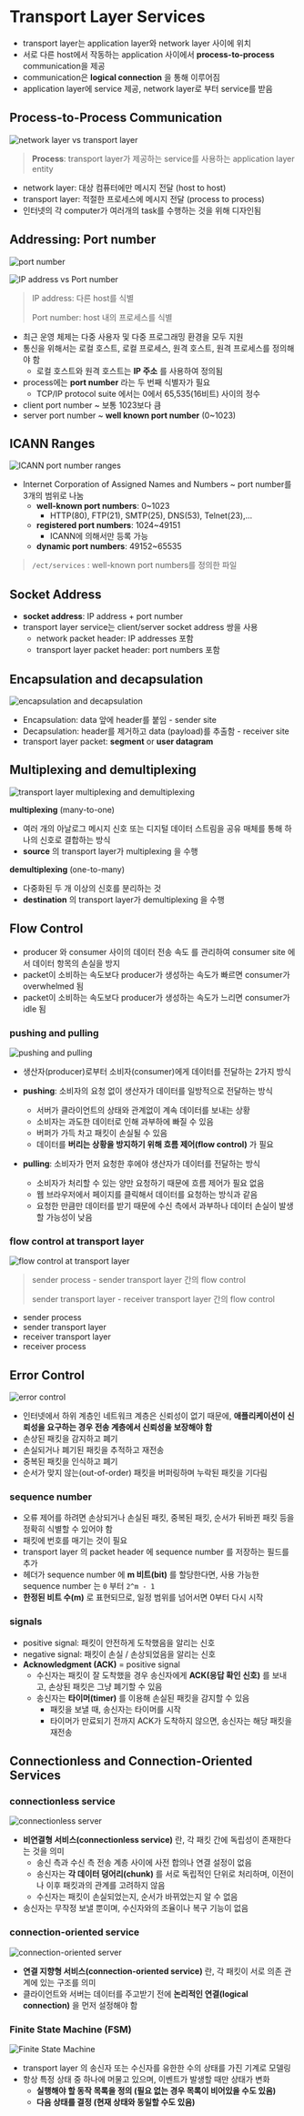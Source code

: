 # Transport Layer Services

- transport layer는 application layer와 network layer 사이에 위치
- 서로 다른 host에서 작동하는 application 사이에서 **process-to-process** communication을 제공
- communication은 **logical connection** 을 통해 이루어짐
- application layer에 service 제공, network layer로 부터 service를 받음

## Process-to-Process Communication

![network layer vs transport layer](../screenshots/3.1.1.png)

> **Process**: transport layer가 제공하는 service를 사용하는 application layer entity

- network layer: 대상 컴퓨터에만 메시지 전달 (host to host)
- transport layer: 적절한 프로세스에 메시지 전달 (process to process)
- 인터넷의 각 computer가 여러개의 task를 수행하는 것을 위해 디자인됨

## Addressing: Port number

![port number](../screenshots/3.1.2.png)

![IP address vs Port number](../screenshots/3.1.3.png)

> IP address: 다른 host를 식별
>
> Port number: host 내의 프로세스를 식별

- 최근 운영 체제는 다중 사용자 및 다중 프로그래밍 환경을 모두 지원
- 통신을 위해서는 로컬 호스트, 로컬 프로세스, 원격 호스트, 원격 프로세스를 정의해야 함
  - 로컬 호스트와 원격 호스트는 **IP 주소** 를 사용하여 정의됨
- process에는 **port number** 라는 두 번째 식별자가 필요
  - TCP/IP protocol suite 에서는 0에서 65,535(16비트) 사이의 정수
- client port number ~ 보통 1023보다 큼
- server port number ~ **well known port number** (0~1023)

## ICANN Ranges

![ICANN port number ranges](../screenshots/3.1.4.png)

- Internet Corporation of Assigned Names and Numbers ~ port number를 3개의 범위로 나눔
  - **well-known port numbers**: 0~1023
    - HTTP(80), FTP(21), SMTP(25), DNS(53), Telnet(23),...
  - **registered port numbers**: 1024~49151
    - ICANN에 의해서만 등록 가능
  - **dynamic port numbers**: 49152~65535

>  `/ect/services` : well-known port numbers를 정의한 파일

## Socket Address

- **socket address**: IP address + port number
- transport layer service는 client/server socket address 쌍을 사용
  - network packet header: IP addresses 포함
  - transport layer packet header: port numbers 포함

## Encapsulation and decapsulation

![encapsulation and decapsulation](../screenshots/3.1.5.png)

- Encapsulation: data 앞에 header를 붙임 - sender site
- Decapsulation: header를 제거하고 data (payload)를 추출함 - receiver site
- transport layer packet: **segment** or **user datagram**

## Multiplexing and demultiplexing

![transport layer multiplexing and demultiplexing](../screenshots/3.1.6.png)

**multiplexing** (many-to-one)

- 여러 개의 아날로그 메시지 신호 또는 디지털 데이터 스트림을 공유 매체를 통해 하나의 신호로 결합하는 방식
- **source** 의 transport layer가 multiplexing 을 수행

**demultiplexing** (one-to-many)

- 다중화된 두 개 이상의 신호를 분리하는 것
- **destination** 의 transport layer가 demultiplexing 을 수행

## Flow Control

- producer 와 consumer 사이의 데이터 전송 속도 를 관리하여 consumer site 에서 데이터 항목의 손실을 방지
- packet이 소비하는 속도보다 producer가 생성하는 속도가 빠르면 consumer가 overwhelmed 됨
- packet이 소비하는 속도보다 producer가 생성하는 속도가 느리면 consumer가 idle 됨

### pushing and pulling

![pushing and pulling](../screenshots/3.1.7.png)

- 생산자(producer)로부터 소비자(consumer)에게 데이터를 전달하는 2가지 방식
- **pushing**: 소비자의 요청 없이 생산자가 데이터를 일방적으로 전달하는 방식
  - 서버가 클라이언트의 상태와 관계없이 계속 데이터를 보내는 상황
  - 소비자는 과도한 데이터로 인해 과부하에 빠질 수 있음
  - 버퍼가 가득 차고 패킷이 손실될 수 있음
  - 데이터를 **버리는 상황을 방지하기 위해 흐름 제어(flow control)** 가 필요

- **pulling**: 소비자가 먼저 요청한 후에야 생산자가 데이터를 전달하는 방식
  - 소비자가 처리할 수 있는 양만 요청하기 때문에 흐름 제어가 필요 없음
  - 웹 브라우저에서 페이지를 클릭해서 데이터를 요청하는 방식과 같음
  - 요청한 만큼만 데이터를 받기 때문에 수신 측에서 과부하나 데이터 손실이 발생할 가능성이 낮음

### flow control at transport layer

![flow control at transport layer](../screenshots/3.1.8.png)

> sender process - sender transport layer 간의 flow control
> 
> sender transport layer - receiver transport layer 간의 flow control

- sender process
- sender transport layer
- receiver transport layer
- receiver process

## Error Control

![error control](../screenshots/3.1.9.png)

- 인터넷에서 하위 계층인 네트워크 계층은 신뢰성이 없기 때문에, **애플리케이션이 신뢰성을 요구하는 경우 전송 계층에서 신뢰성을 보장해야 함**
- 손상된 패킷을 감지하고 폐기
- 손실되거나 폐기된 패킷을 추적하고 재전송
- 중복된 패킷을 인식하고 폐기
- 순서가 맞지 않는(out-of-order) 패킷을 버퍼링하며 누락된 패킷을 기다림

### sequence number

- 오류 제어를 하려면 손상되거나 손실된 패킷, 중복된 패킷, 순서가 뒤바뀐 패킷 등을 정확히 식별할 수 있어야 함
- 패킷에 번호를 매기는 것이 필요
- transport layer 의 packet header 에 sequence number 를 저장하는 필드를 추가
- 헤더가 sequence number 에 **m 비트(bit)** 를 할당한다면, 사용 가능한 sequence number 는 `0` 부터 `2^m - 1`
- **한정된 비트 수(m)** 로 표현되므로, 일정 범위를 넘어서면 0부터 다시 시작

### signals

- positive signal: 패킷이 안전하게 도착했음을 알리는 신호
- negative signal: 패킷이 손실 / 손상되었음을 알리는 신호
- **Acknowledgment (ACK)** = positive signal
  - 수신자는 패킷이 잘 도착했을 경우 송신자에게 **ACK(응답 확인 신호)** 를 보내고, 손상된 패킷은 그냥 폐기할 수 있음
  - 송신자는 **타이머(timer)** 를 이용해 손실된 패킷을 감지할 수 있음
    - 패킷을 보낼 때, 송신자는 타이머를 시작
    - 타이머가 만료되기 전까지 ACK가 도착하지 않으면, 송신자는 해당 패킷을 재전송

## Connectionless and Connection-Oriented Services

### connectionless service

![connectionless server](../screenshots/3.1.10.png)

- **비연결형 서비스(connectionless service)** 란, 각 패킷 간에 독립성이 존재한다는 것을 의미
  - 송신 측과 수신 측 전송 계층 사이에 사전 합의나 연결 설정이 없음
  - 송신자는 **각 데이터 덩어리(chunk)** 를 서로 독립적인 단위로 처리하며, 이전이나 이후 패킷과의 관계를 고려하지 않음
  - 수신자는 패킷이 손실되었는지, 순서가 바뀌었는지 알 수 없음
- 송신자는 무작정 보낼 뿐이며, 수신자와의 조율이나 복구 기능이 없음

### connection-oriented service

![connection-oriented server](../screenshots/3.1.11.png)

- **연결 지향형 서비스(connection-oriented service)** 란, 각 패킷이 서로 의존 관계에 있는 구조를 의미
- 클라이언트와 서버는 데이터를 주고받기 전에 **논리적인 연결(logical connection)** 을 먼저 설정해야 함

### Finite State Machine (FSM)

![Finite State Machine](../screenshots/3.1.12.png)

- transport layer 의 송신자 또는 수신자를 유한한 수의 상태를 가진 기계로 모델링
- 항상 특정 상태 중 하나에 머물고 있으며, 이벤트가 발생할 때만 상태가 변화
  - **실행해야 할 동작 목록을 정의 (필요 없는 경우 목록이 비어있을 수도 있음)**
  - **다음 상태를 결정 (현재 상태와 동일할 수도 있음)**